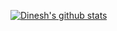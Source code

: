 

<!--
**Dinesh333s/Dinesh333s** is a ✨ _special_ ✨ repository because its `README.md` (this file) appears on your GitHub profile.

Here are some ideas to get you started: 

- 🔭 I’m currently working on ... 
- 🌱 I’m currently learning ...
- 👯 I’m looking to collaborate on ...
- 🤔 I’m looking for help with ...
- 💬 Ask me about ...
- 📫 How to reach me: ...
- 😄 Pronouns: ...
- ⚡ Fun fact: ...
-->
[![Dinesh's github stats](https://github-readme-stats.vercel.app/api?username=Dinesh333s&count_private=true&include_all_commits=true&show_icons=true&theme=tokyonight)](https://github.com/anuraghazra/github-readme-stats)
